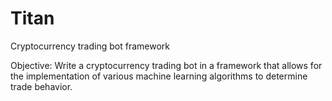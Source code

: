 # Titan
Cryptocurrency trading bot framework

Objective: Write a cryptocurrency trading bot in a framework that allows for the implementation of various machine learning algorithms to determine trade behavior.
